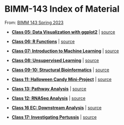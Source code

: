 # BIMM-143 Index of Material

From: [BIMM 143 Spring 2023](https://bioboot.github.io/bimm143_S23/)

- **[Class 05: Data Visualization with ggplot2](https://github.com/ajcagle8/BIMM-143/blob/main/Class_05__Data_Visualization.pdf)** | [source](https://github.com/ajcagle8/BIMM-143/blob/main/class05.rmd)

- **[Class 06: R Functions](https://github.com/ajcagle8/BIMM-143/blob/main/Lab%206/class_06_bimm143.pdf)** | [source](https://github.com/ajcagle8/BIMM-143/blob/main/Lab%206/bimm143_hw6.Rmd)

- **[Class 07: Introduction to Machine Learning](https://github.com/ajcagle8/BIMM-143/blob/main/Lab%207/Class%2007_%20Clustering%20and%20PCA.pdf)** | [source](https://github.com/ajcagle8/BIMM-143/blob/main/Lab%207/Lab%207.qmd)

- **[Class 08: Unsupervised Learning](https://github.com/ajcagle8/BIMM-143/blob/main/bimm143_lab8.pdf)** | [source](https://github.com/ajcagle8/BIMM-143/blob/main/bimm143_lab8.Rmd)

- **[Class 09-10: Structural Bioinformatics](https://github.com/ajcagle8/BIMM-143/blob/main/bimm143_lab9.pdf)** | [source](https://github.com/ajcagle8/BIMM-143/blob/main/bimm143_lab10.Rmd)

- **[Class 11: Halloween Candy Mini-Project](https://github.com/ajcagle8/BIMM-143/blob/main/HalloweenCandy_miniproject.pdf)** | [source](https://github.com/ajcagle8/BIMM-143/blob/main/halloween_candy.Rmd)

- **[Class 13: Pathway Analysis](https://github.com/ajcagle8/BIMM-143/blob/main/Lab%2013/lab13_bimm143.pdf)** | [source](https://github.com/ajcagle8/BIMM-143/blob/main/Lab%2013/lab13_bimm143.Rmd)

- **[Class 12: RNASeq Analysis](https://github.com/ajcagle8/BIMM-143/blob/main/lab12.pdf)** | [source](https://github.com/ajcagle8/BIMM-143/blob/main/lab12.Rmd)

- **[Class 16 EC: Downstream Analysis](https://github.com/ajcagle8/BIMM-143/blob/main/class16_ec.pdf)** | [source](https://github.com/ajcagle8/BIMM-143/blob/main/class16_ec.Rmd)

- **[Class 17: Investigating Pertussis](https://github.com/ajcagle8/BIMM-143/blob/main/lab17_pertussis.pdf)** | [source](https://github.com/ajcagle8/BIMM-143/blob/main/lab17_pertussis.Rmd)
